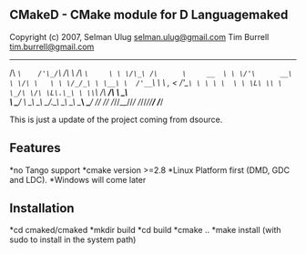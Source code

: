## CMakeD - CMake module for D Languagemaked
Copyright (c) 2007, Selman Ulug <selman.ulug@gmail.com>
                    Tim Burrell <tim.burrell@gmail.com>


   ____                        __              ____      
  /\  _`\    /'\_/`\          /\ \            /\  _`\    
  \ \ \/\_\ /\      \     __  \ \ \/'\      __\ \ \/\ \  
   \ \ \/_/_\ \ \__\ \  /'__`\ \ \ , <    /'__`\ \ \ \ \ 
    \ \ \L\ \\ \ \_/\ \/\ \L\.\_\ \ \\`\ /\  __/\ \ \_\ \
     \ \____/ \ \_\\ \_\ \__/.\_\\ \_\ \_\ \____\\ \____/
      \/___/   \/_/ \/_/\/__/\/_/ \/_/\/_/\/____/ \/___/ 
                                                         
  
This is just a update of the project coming from dsource. 

Features 
--------
 *no Tango support 
 *cmake version >=2.8
 *Linux Platform first (DMD, GDC and LDC). 
 *Windows will come later
  
## Installation

*cd cmaked/cmaked
*mkdir build
*cd build
*cmake ..
*make install (with sudo to install in the system path)


